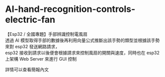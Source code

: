 # AI-hand-recognition-controls-electric-fan
【Esp32 / 全國專題】手部辨識控制電風扇 \
透過 AI 模型取得手部的數據後再利用向量公式推斷出該手勢的類型並根據該手勢來對 esp32 發送網路請求， \
esp32 接收到請求以後便會根據請求來控制風扇的開關與速度，同時也在 esp32 上架構 Web Server 來進行 GUI 控制

詳情可以查看簡報內文

